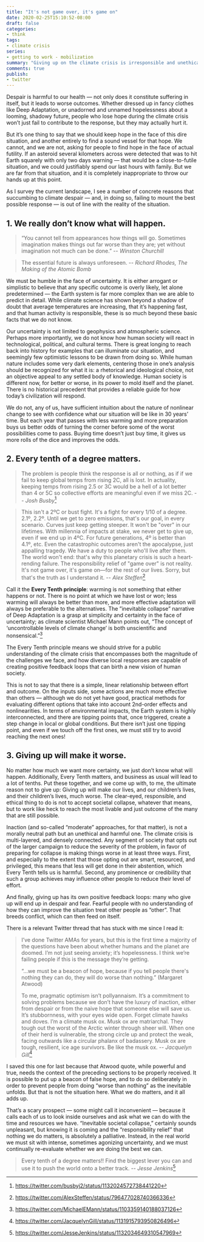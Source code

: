 ```yaml
---
title: "It's not game over, it's game on"
date: 2020-02-25T15:10:52-08:00
draft: false
categories:
- think
tags:
- climate crisis
series:
- getting to work - mobilization
summary: "Giving up on the climate crisis is irresponsible and unethical, because every tenth of a degree matters"
comments: true
publish:
- twitter
---
```


Despair is harmful to our health — not only does it constitute suffering in itself, but it leads to worse outcomes. Whether dressed up in fancy clothes like Deep Adaptation, or unadorned and unnamed hopelessness about a looming, shadowy future, people who lose hope during the climate crisis won’t just fail to contribute to the response, but they may actually hurt it.

But it’s one thing to say that we should keep hope in the face of this dire situation, and another entirely to find a sound vessel for that hope. We cannot, and we are not, asking for people to find hope in the face of actual futility. If an asteroid several kilometers across were detected that was to hit Earth squarely with only two days warning — that would be a close-to-futile situation, and we could justifiably spend our last hours with family. But we are far from that situation, and it is completely inappropriate to throw our hands up at this point.

As I survey the current landscape, I see a number of concrete reasons that succumbing to climate despair — and, in doing so, failing to mount the best possible response — is out of line with the reality of the situation.

## 1. We really don’t know what will happen.
> “You cannot tell from appearances how things will go. Sometimes imagination makes things out far worse than they are; yet without imagination not much can be done.” -- *Winston Churchill*

> The essential future is always unforeseen. -- *Richard Rhodes, The Making of the Atomic Bomb*

We must be humble in the face of uncertainty. It is either arrogant or simplistic to believe that any specific outcome is overly likely, let alone predetermined — the Earth system is far more complex than we are able to predict in detail. While climate science has shown beyond a shadow of doubt that average temperatures are increasing, that it’s happening fast, and that human activity is responsible, these is so much beyond these basic facts that we do not know.

Our uncertainty is not limited to geophysics and atmospheric science. Perhaps more importantly, we do not know how human society will react in technological, political, and cultural terms. There is great longing to reach back into history for examples that can illuminate our situation, and seemingly few optimistic lessons to be drawn from doing so. While human nature includes some very dark elements, centering those in one’s analysis should be recognized for what it is: a rhetorical and ideological choice, not an objective appeal to any settled body of knowledge. Human society is different now, for better or worse, in its power to mold itself and the planet. There is no historical precedent that provides a reliable guide for how today’s civilization will respond.

We do not, any of us, have sufficient intuition about the nature of nonlinear change to see with confidence what our situation will be like in 30 years’ time. But each year that passes with less warming and more preparation buys us better odds of turning the corner before some of the worst possibilities come to pass. Buying time doesn’t just buy time, it gives us more rolls of the dice and improves the odds.

## 2. Every tenth of a degree matters. 
> The problem is people think the response is all or nothing, as if if we fail to keep global temps from rising 2C, all is lost. In actuality, keeping temps from rising 2.5 or 3C would be a hell of a lot better than 4 or 5C so collective efforts are meaningful even if we miss 2C. -- *Josh Busby*[^fn1]

> This isn't a 2ºC or bust fight. It's a fight for every 1/10 of a degree. 2.1º, 2.2º. Until we get to zero emissions, that's our goal, in every scenario. Curves just keep getting steeper. It won't be "over" in our lifetimes. With millennia of impacts at stake, we never get to give up, even if we end up in 4ºC. For future generations, 4º is better than 4.1º, etc. Even the catastrophic outcomes aren't the apocalypse, just appalling tragedy. We have a duty to people who'll live after them. The world won't end: that's why this planetary crisis is such a heart-rending failure. The responsibility relief of "game over" is not reality. It's not game over, it's game on—for the rest of our lives. Sorry, but that's the truth as I understand it. -- *Alex Steffen*[^fn2]

Call it the **Every Tenth principle**: warming is not something that either happens or not. There is no point at which we have lost or won; less warming will always be better than more, and more effective adaptation will always be preferable to the alternatives. The ”inevitable collapse” narrative of Deep Adaptation is a grasp at simplicity and certainty in the face of uncertainty; as climate scientist Michael Mann points out, “The concept of ‘uncontrollable levels of climate change’ is both unscientific and nonsensical.”[^fn3] 

The Every Tenth principle means we should strive for a public understanding of the climate crisis that encompasses both the magnitude of the challenges we face, and how diverse local responses are capable of creating positive feedback loops that can birth a new vision of human society.

This is not to say that there is a simple, linear relationship between effort and outcome. On the inputs side, some actions are much more effective than others — although we do not yet have good, practical methods for evaluating different options that take into account 2nd-order effects and nonlinearities. In terms of environmental impacts, the Earth system is highly interconnected, and there are tipping points that, once triggered, create a step change in local or global conditions. But there isn’t just one tipping point, and even if we touch off the first ones, we must still try to avoid reaching the next ones!

## 3. Giving up will make it worse.
No matter how much we want more certainty, we just don’t know what will happen. Additionally, Every Tenth matters, and business as usual will lead to a lot of tenths. Put these together, and we come up with, to me, the ultimate reason not to give up: Giving up will make our lives, and our children’s lives, and their children’s lives, much worse. The clear-eyed, responsible, and ethical thing to do is not to accept societal collapse, whatever that means, but to work like heck to reach the most livable and just outcome of the many that are still possible.

Inaction (and so-called “moderate” approaches, for that matter), is not a morally neutral path but an unethical and harmful one. The climate crisis is multi-layered, and densely connected. Any segment of society that opts out of the larger campaign to reduce the severity of the problem, in favor of preparing for collapse is making things worse in at least three ways. First, and especially to the extent that those opting out are smart, resourced, and privileged, this means that less will get done in their abstention, which Every Tenth tells us is harmful. Second, any prominence or credibility that such a group achieves may influence other people to reduce their level of effort.

And finally, giving up has its own positive feedback loops: many who give up will end up in despair and fear. Fearful people with no understanding of how they can improve the situation treat other people as “other”. That breeds conflict, which can then feed on itself.

There is a relevant Twitter thread that has stuck with me since I read it:

> I’ve done Twitter AMAs for years, but this is the first time a majority of the questions have been about whether humans and the planet are doomed. I’m not just seeing anxiety; it’s hopelessness. I think we’re failing people if this is the message they’re getting.
>
> “...we must be a beacon of hope, because if you tell people there's nothing they can do, they will do worse than nothing.” (Margaret Atwood)
>
> To me, pragmatic optimism isn’t pollyannaism. It’s a commitment to solving problems because we don’t have the luxury of inaction, either from despair or from the naive hope that someone else will save us. It’s stubbornness, with your eyes wide open. Forget climate hawks and doves. I’m a climate musk ox. Musk ox are matriarchal. They tough out the worst of the Arctic winter through sheer will. When one of their herd is vulnerable, the strong circle up and protect the weak, facing outwards like a circular phalanx of badassery. Musk ox are tough, resilient, ice age survivors. Be like the musk ox. -- *Jacquelyn Gill*[^fn4]

I saved this one for last because that Atwood quote, while powerful and true, needs the context of the preceding sections to be properly received. It is possible to put up a beacon of false hope, and to do so deliberately in order to prevent people from doing “worse than nothing” as the inevitable unfolds. But that is not the situation here. What we do matters, and it all adds up.

That’s a scary prospect — some might call it inconvenient — because it calls each of us to look inside ourselves and ask what we can do with the time and resources we have. “Inevitable societal collapse,” certainly sounds unpleasant, but knowing it is coming and the “responsibility relief” that nothing we do matters, is absolutely a palliative. Instead, in the real world we must sit with intense, sometimes agonizing uncertainty, and we must continually re-evaluate whether we are doing the best we can.

> Every tenth of a degree matters!! Find the biggest lever you can and use it to push the world onto a better track. -- *Jesse Jenkins*[^fn5]


[^fn1]: https://twitter.com/busbyj2/status/1132024572738441220

[^fn2]: https://twitter.com/AlexSteffen/status/796477028740366336

[^fn3]: https://twitter.com/MichaelEMann/status/1103359140188037126

[^fn4]: https://twitter.com/JacquelynGill/status/1131915793950826496

[^fn5]: https://twitter.com/JesseJenkins/status/1132034649310547969